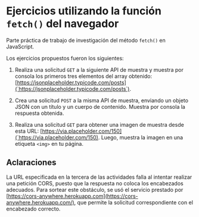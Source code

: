 # Ejercicios utilizando la función `fetch()` del navegador

Parte práctica de trabajo de investigación del método `fetch()` en JavaScript.

Los ejercicios propuestos fueron los siguientes:
1. Realiza una solicitud `GET` a la siguiente API de muestra y muestra por consola los
primeros tres elementos del array obtenido: [https://jsonplaceholder.typicode.com/posts](`https://jsonplaceholder.typicode.com/posts`).

2. Crea una solicitud `POST` a la misma API de muestra, enviando un objeto JSON con un
título y un cuerpo de contenido. Muestra por consola la respuesta obtenida.

3. Realiza una solicitud `GET` para obtener una imagen de muestra desde esta URL:
[https://via.placeholder.com/150](`https://via.placeholder.com/150). Luego, muestra la imagen en una etiqueta `<img>` en tu
página.

## Aclaraciones

La URL especificada en la tercera de las actividades falla al intentar realizar una petición CORS, puesto que la respuesta no coloca los encabezados adecuados. Para sortear este obstáculo, se usó el servicio prestado por [https://cors-anywhere.herokuapp.com](https://cors-anywhere.herokuapp.com/), que permite la solicitud correspondiente con el encabezado correcto.